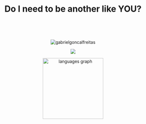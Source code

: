 
<h1 align="center">
Do I need to be another like YOU?
</h1>

<br/><br/><br/>

<p align="center">
  <img src="https://komarev.com/ghpvc/?username=gabrielgoncalfreitas&label=Profile%20views&color=000000&style=flat" alt="gabrielgoncalfreitas" />
</p>

<p align="center">
<a href="https://www.linkedin.com/in/gabriel-gon%C3%A7alves-freitas-511775242/"> <img src="https://img.shields.io/badge/LinkedIn-%230077B5.svg?logo=linkedin&logoColor=white" > </a> 
</p>

<div align="center">
  <img src="https://github-readme-stats.vercel.app/api/top-langs?username=gabrielgoncalfreitas&locale=pt-br&hide_title=true&layout=compact&card_width=320&langs_count=12&theme=dracula&hide_border=false&order=2" height="200" alt="languages graph"  />
</div>

